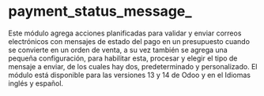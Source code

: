 # payment_status_message_
Este módulo agrega acciones planificadas para validar y enviar correos electrónicos con mensajes de estado del pago en un presupuesto cuando se convierte en un orden de venta, a su vez también se agrega una pequeña configuración, para habilitar esta, procesar y elegir el tipo de mensaje a enviar, de los cuales hay dos, predeterminado y personalizado. El módulo está disponible para las versiones 13 y 14 de Odoo y en el Idiomas inglés y español.
